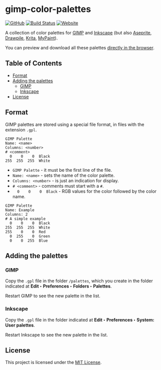 # gimp-color-palettes

[![GitHub](https://img.shields.io/github/license/robert-96/gimp-color-palettes)](./LICENSE)
[![Build Status](https://travis-ci.org/Robert-96/gimp-color-palettes.svg?branch=main)](https://travis-ci.org/Robert-96/gimp-color-palettes)
[![Website](https://img.shields.io/website?url=https%3A%2F%2Frobert-96.github.io%2Fgimp-color-palettes%2F)](https://robert-96.github.io/gimp-color-palettes/)

A collection of color palettes for [GIMP](https://www.gimp.org/) and [Inkscape](https://inkscape.org/) (but also [Aseprite](https://www.aseprite.org/), [Drawpile](https://drawpile.net/), [Krita](https://krita.org/), [MyPaint](http://mypaint.org/)).

You can preview and download all these palettes [directly in the browser](https://robert-96.github.io/gimp-color-palettes/).

## Table of Contents

* [Format](#format)
* [Adding the palettes](#adding-the-palettes)
  * [GIMP](#gimp)
  * [Inkscape](#inkscape)
* [License](#license)

## Format

GIMP palettes are stored using a special file format, in files with the extension `.gpl`.

```
GIMP Palette
Name: <name>
Columns: <number>
# <comment>
  0    0    0  Black
255  255  255  White
```

* `GIMP Palette` - it must be the first line of the file.
* `Name: <name>` - sets the name of the color palette.
* `Columns: <number>` - is just an indication for display.
* `# <comment>` - comments must start with a `#`.
* `  0    0    0  Black` - RGB values for the color followed by the color name.

```
GIMP Palette
Name: Example
Columns: 2
# A simple example
  0    0    0  Black
255  255  255  White
255    0    0  Red
  0  255    0  Green
  0    0  255  Blue
```

## Adding the palettes

### GIMP

Copy the `.gpl` file in the folder `/palettes`, which you create in the folder indicated at **Edit ‣ Preferences ‣ Folders ‣ Palettes**.

Restart GIMP to see the new palette in the list.

### Inkscape

Copy the `.gpl` file in the folder indicated at **Edit ‣ Preferences ‣ System: User palettes**.

Restart Inkscape to see the new palette in the list.

## License

This project is licensed under the [MIT License](./LICENSE).